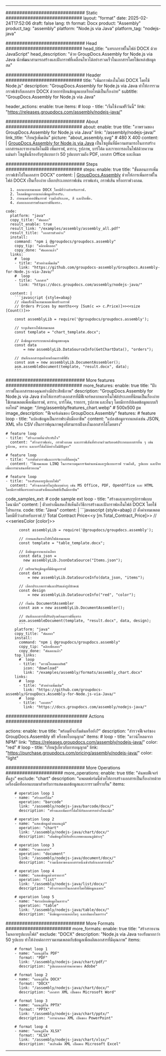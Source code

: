 



---
############################# Static ############################
layout: "format"
date:  2025-02-24T17:52:06
draft: false
lang: th
format: Docx
product: "Assembly"
product_tag: "assembly"
platform: "Node.js via Java"
platform_tag: "nodejs-java"

############################# Head ############################
head_title: "แทรกกราฟในไฟล์ DOCX ด้วย JavaScript"
head_description: "ด้วย GroupDocs.Assembly for Node.js via Java นักพัฒนาสามารถสร้างและฝังกราฟที่เคลื่อนไหวได้อย่างรวดเร็วในเอกสารโดยใช้แหล่งข้อมูลสด"

############################# Header ############################
title: "เพิ่มกราฟลงในไฟล์ DOCX โดยใช้ Node.js" 
description: "GroupDocs.Assembly for Node.js via Java ทำให้การรวมกราฟเข้ากับเอกสาร DOCX ด้วยการป้อนข้อมูลแบบเรียลไทม์เป็นเรื่องง่าย"
subtitle: "GroupDocs.Assembly for Node.js via Java" 

header_actions:
  enable: true
  items:
    #  loop
    - title: "เริ่มใช้งานฟรีวันนี้"
      link: "https://releases.groupdocs.com/assembly/nodejs-java/"
      
############################# About ############################
about:
    enable: true
    title: "ภาพรวมของ GroupDocs.Assembly for Node.js via Java"
    link: "/assembly/nodejs-java/"
    link_title: "เรียนรู้เพิ่มเติม"
    picture: "about_assembly.svg" # 480 X 400
    content: |
       [GroupDocs.Assembly for Node.js via Java](/assembly/nodejs-java/) เป็นโซลูชันที่มีความสามารถในการสร้างเอกสารและรายงานอัตโนมัติ เพิ่มกราฟ, ตาราง, รูปภาพ, บาร์โค้ด และรายการลงในไฟล์ด้วยความแม่นยำ โซลูชันนี้รองรับรูปแบบกว่า 50 รูปแบบรวมถึง PDF, เอกสาร Office และอีเมล

############################# Steps ############################
steps:
    enable: true
    title: "ขั้นตอนการเพิ่มกราฟเข้าไปในเอกสาร DOCX"
    content: |
      [GroupDocs.Assembly](/assembly/nodejs-java/) ช่วยให้การเพิ่มกราฟในไฟล์ DOCX เป็นเรื่องง่าย เลือกประเภทกราฟเช่น กราฟแท่ง, กราฟเส้น หรือกราฟวงกลม.
      
      1. ออกแบบเทมเพลต DOCX โดยมีที่ว่างสำหรับกราฟ.
      2. โหลดข้อมูลจากแหล่งข้อมูลที่รองรับ.
      3. กำหนดค่าออปชั่นกราฟ รวมถึงประเภท, สี และป้ายชื่อ.
      4. ส่งออกเอกสารพร้อมกราฟที่แทรก.
   
    code:
      platform: "java"
      copy_title: "คัดลอก"
      result_enable: true
      result_link: "/examples/assembly/assembly_all.pdf"
      result_title: "เอกสารตัวอย่าง"
      install:
        command: "npm i @groupdocs/groupdocs.assembly"
        copy_tip: "คลิกเพื่อลอก"
        copy_done: "คัดลอกแล้ว"
      links:
        #  loop
        - title: "ตัวอย่างเพิ่มเติม"
          link: "https://github.com/groupdocs-assembly/GroupDocs.Assembly-for-Node.js-via-Java/"
        #  loop
        - title: "เอกสาร"
          link: "https://docs.groupdocs.com/assembly/nodejs-java/"
          
      content: |
        ```javascript {style=abap}
        // เพิ่มแท็กนี้ในเทมเพลตเพื่อสร้างกราฟ
        // Orders Prices by months<<y [Sum(c => c.Price)]>><<size [Count()]>>
    
        const assemblyLib = require('@groupdocs/groupdocs.assembly');

        // ระบุเส้นทางไฟล์เทมเพลต
        const template = "chart_template.docx";

        // ดึงข้อมูลจากระบบแหล่งข้อมูลของคุณ
        const data 
            = new assemblyLib.DataSourceInfo(GetChartData(), "orders");

        // บันทึกเอกสารสุดท้ายพร้อมกราฟที่ฝัง
        const asm = new assemblyLib.DocumentAssembler();
        asm.assembleDocument(template, "result.docx", data);
        ```           

############################# More features ############################
more_features:
  enable: true
  title: "ฝังกราฟในเอกสารของคุณอย่างมีประสิทธิภาพ"
  description: "GroupDocs.Assembly for Node.js via Java ช่วยให้การสร้างเอกสารที่มีฟีเจอร์หลากหลายในไฟล์ประเภทที่นิยมเป็นเรื่องง่าย ใช้เทมเพลตเพื่อเพิ่มกราฟ, ตาราง, บาร์โค้ด, รายการ, รูปภาพ และอื่นๆ โดยมีการอัปเดตข้อมูลแบบเรียลไทม์"
  image: "/img/assembly/features_chart.webp" # 500x500 px
  image_description: "ฟีเจอร์เด่นของ GroupDocs.Assembly"
  features:
    # feature loop
    - title: "แปลงข้อมูลเป็นกราฟระดับมืออาชีพ"
      content: "แปลงข้อมูลจากแหล่งเช่น JSON, XML หรือ CSV เป็นกราฟคุณภาพสูงที่สามารถฝังลงในเอกสารได้โดยตรง"

    # feature loop
    - title: "สร้างภาพที่น่าประทับใจ"
      content: "สร้างกราฟแท่ง, กราฟวงกลม และกราฟเส้นที่ทำงานร่วมกับองค์ประกอบเอกสารอื่น ๆ เช่น รูปภาพ, ตาราง และบาร์โค้ดได้อย่างไม่มีปัญหา"

    # feature loop
    - title: "การตั้งค่ากราฟและการจัดวางที่ยืดหยุ่น"
      content: "ใช้เทมเพลต LINQ ในการควบคุมการจัดตำแหน่งและรูปแบบกราฟ รวมถึงสี, รูปแบบ และป้ายเพื่อการนำเสนอที่สวยงาม"

    # feature loop
    - title: "รองรับหลายรูปแบบไฟล์"
      content: "สร้างเอกสารในรูปแบบต่างๆ เช่น MS Office, PDF, OpenOffice และ HTML โดยมีกราฟที่แทรกอย่างลงตัวเพื่อผลลัพธ์ที่เป็นมืออาชีพ"
      
  code_samples_ext:
    # code sample ext loop
    - title: "สร้างและแทรกรูปกราฟแบบไดนามิก"
      content: |
        ตัวอย่างนี้แสดงให้เห็นถึงวิธีการสร้างและฝังกราฟลงในไฟล์ DOCX โดยใช้โปรแกรม.
      code:
        title: "Java"
        content: |
          ```javascript {style=abap}
          // ตั้งค่าเทมเพลตโดยมีที่ว่างสำหรับกราฟ
          // Total Contract Price<<y [m.Total_Contract_Price]>>
          // <<seriesColor [color]>>
          
          const assemblyLib = require('@groupdocs/groupdocs.assembly');

          // กำหนดเส้นทางไปยังไฟล์เทมเพลต
          const template = "table_template.docx";

          // ดึงข้อมูลจากแหล่งเลือก
          const data_json = 
            new assemblyLib.JsonDataSource("Items.json");

          // เตรียมวัตถุข้อมูลที่มีข้อมูลกราฟ
          const data 
              = new assemblyLib.DataSourceInfo(data_json, "items");

          // เลือกประเภทกราฟและปรับแต่งรูปลักษณ์
          const design 
              = new assemblyLib.DataSourceInfo("red", "color");

          // เริ่มต้น DocumentAssembler
          const asm = new assemblyLib.DocumentAssembler();

          // บันทึกเอกสารที่ปรับปรุงพร้อมกราฟที่แทรก
          asm.assembleDocument(template, "result.docx", data, design);
          ```
        platform: "java"
        copy_title: "คัดลอก"
        install:
          command: "npm i @groupdocs/groupdocs.assembly"
          copy_tip: "คลิกเพื่อลอก"
          copy_done: "คัดลอกแล้ว"
        top_links:
          #  loop
          - title: "ดาวน์โหลดผลลัพธ์"
            icon: "download"
            link: "/examples/assembly/formats/assembly_chart.docx"
        links:
          #  loop
          - title: "ตัวอย่างเพิ่มเติม"
            link: "https://github.com/groupdocs-assembly/GroupDocs.Assembly-for-Node.js-via-Java/"
          #  loop
          - title: "เอกสาร"
            link: "https://docs.groupdocs.com/assembly/nodejs-java/"
            

            


############################## Actions ############################

actions:
  enable: true
  title: "พร้อมที่จะเริ่มต้นหรือยัง?"
  description: "สำรวจฟีเจอร์ของ GroupDocs.Assembly ฟรี หรือขอใบอนุญาต"
  items:
    #  loop
    - title: "ดาวน์โหลดจาก NPM"
      link: "https://releases.groupdocs.com/assembly/nodejs-java/"
      color: "red"
        #  loop
    - title: "เรียนรู้เกี่ยวกับการอนุญาต"
      link: "https://purchase.groupdocs.com/pricing/assembly/nodejs-java/"
      color: "light"


############################# More Operations #####################
more_operations:
    enable: true
    title: "ค้นพบฟีเจอร์ขั้นสูง"
    exclude: "chart"
    description: "แพลตฟอร์มนี้ช่วยให้การสร้างเอกสารเป็นเรื่องง่ายด้วยเครื่องมือที่ออกแบบมาสำหรับการแสดงผลข้อมูลและการรวมที่ราบรื่น"
    items: 
          
        # operation loop 1
        - name: "สร้างบาร์โค้ด"
          operation: "barcode"
          link: "/assembly/nodejs-java/barcode/docx/"
          description: "สร้างและเพิ่มบาร์โค้ดให้กับเอกสารอย่างไดนามิก"

        # operation loop 2
        - name: "แสดงข้อมูลด้วยแผนภูมิ"
          operation: "chart"
          link: "/assembly/nodejs-java/chart/docx/"
          description: "เติมข้อมูลให้กับประเภทของแผนภูมิต่างๆ"

        # operation loop 3
        - name: "รวมเอกสาร"
          operation: "document"
          link: "/assembly/nodejs-java/document/docx/"
          description: "รวมเนื้อหาของเอกสารหนึ่งเข้ากับอีกเอกสารหนึ่ง"

        # operation loop 4
        - name: "แสดงข้อมูลด้วยรายการ"
          operation: "list"
          link: "/assembly/nodejs-java/list/docx/"
          description: "สร้างรายการในเอกสารโดยใช้ข้อมูลเฉพาะ"

        # operation loop 5
        - name: "จัดระเบียบข้อมูลในตาราง"
          operation: "table"
          link: "/assembly/nodejs-java/table/docx/"
          description: "ดึงข้อมูลจากแหล่งใดๆ และเติมลงในตาราง"
         
          
############################# More Formats ########################
more_formats:
    enable: true
    title: "สร้างรายงานในหลายรูปแบบไฟล์"
    exclude: "DOCX"
    description: "Node.js via Java รองรับมากกว่า 50 รูปแบบ ทำให้ง่ายต่อการรวมเทมเพลตกับข้อมูลเพื่อผลิตเอกสารที่มีคุณภาพ"
    items: 
          
        # format loop 1
        - name: "แผนภูมิใน PDF"
          format: "PDF"
          link: "/assembly/nodejs-java/chart/pdf/"
          description: "รูปแบบเอกสารพกพาของ Adobe"
          
        # format loop 2
        - name: "แผนภูมิใน DOCX"
          format: "DOCX"
          link: "/assembly/nodejs-java/chart/docx/"
          description: "เอกสาร XML เปิดของ Microsoft Word"
          
        # format loop 3
        - name: "แผนภูมิใน PPTX"
          format: "PPTX"
          link: "/assembly/nodejs-java/chart/pptx/"
          description: "การนำเสนอ XML เปิดของ PowerPoint"
          
        # format loop 4
        - name: "แผนภูมิใน XLSX"
          format: "XLSX"
          link: "/assembly/nodejs-java/chart/xlsx/"
          description: "สเปรดชีต XML เปิดของ Microsoft Excel"


          

---